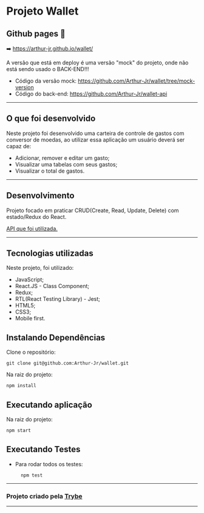 # Projeto Wallet

## Github pages :eyes:
  :arrow_right: https://arthur-jr.github.io/wallet/
  
  A versão que está em deploy é uma versão "mock" do projeto, onde não está sendo usado o BACK-END!!!
  * Código da versão mock: https://github.com/Arthur-Jr/wallet/tree/mock-version
  * Código do back-end: https://github.com/Arthur-Jr/wallet-api

---

## O que foi desenvolvido

Neste projeto foi desenvolvido uma carteira de controle de gastos com conversor de moedas, ao utilizar essa aplicação um usuário deverá ser capaz de:
  * Adicionar, remover e editar um gasto;
  * Visualizar uma tabelas com seus gastos;
  * Visualizar o total de gastos.

---

## Desenvolvimento

Projeto focado em praticar CRUD(Create, Read, Update, Delete) com estado/Redux do React.

[API que foi utilizada.](https://economia.awesomeapi.com.br/json/all)

---

## Tecnologias utilizadas
Neste projeto, foi utilizado:

  * JavaScript;
  * React.JS - Class Component;
  * Redux;
  * RTL(React Testing Library) - Jest;
  * HTML5;
  * CSS3;
  * Mobile first.

## Instalando Dependências

Clone o repositório:

```git clone git@github.com:Arthur-Jr/wallet.git ```

Na raiz do projeto:
```bash
npm install
``` 

## Executando aplicação

Na raiz do projeto:
```bash
npm start
``` 

## Executando Testes

* Para rodar todos os testes:

  ```
    npm test
  ```

---

<h3>Projeto criado pela <a href="https://www.betrybe.com/">Trybe</a></h3>

---
